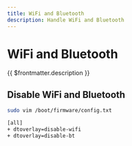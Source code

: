 ```yaml
---
title: WiFi and Bluetooth
description: Handle WiFi and Bluetooth
---
```


# WiFi and Bluetooth

{{ $frontmatter.description }}

## Disable WiFi and Bluetooth

```sh
sudo vim /boot/firmware/config.txt
```

```diff:/boot/firmware/config.txt
[all]
+ dtoverlay=disable-wifi
+ dtoverlay=disable-bt
```
